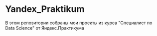 # Yandex_Praktikum
В этом репозитории собраны мои проекты из курса "Специалист по Data Science" от Яндекс.Практикума
